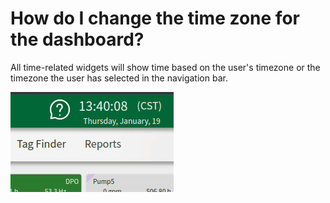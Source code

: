 # How do I change the time zone for the dashboard?


All time-related widgets will show time based on the user's timezone or the timezone the user has selected in the navigation bar.

![gif](time-zone-change.gif)



